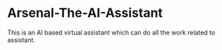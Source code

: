 # Arsenal-The-AI-Assistant
This is an AI based virtual assistant which can do all the work related to assistant.
